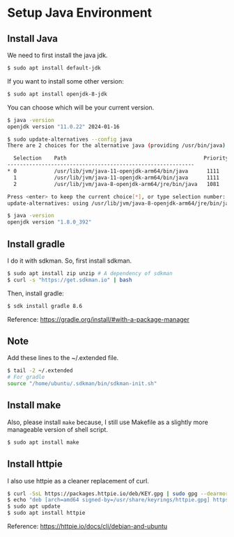 # Setup Java Environment

## Install Java

We need to first install the java jdk.

```bash
$ sudo apt install default-jdk
```

If you want to install some other version:

```bash
$ sudo apt install openjdk-8-jdk
```

You can choose which will be your current version.

```bash
$ java -version
openjdk version "11.0.22" 2024-01-16

$ sudo update-alternatives --config java
There are 2 choices for the alternative java (providing /usr/bin/java).

  Selection    Path                                            Priority   Status
------------------------------------------------------------
* 0            /usr/lib/jvm/java-11-openjdk-arm64/bin/java      1111      auto mode
  1            /usr/lib/jvm/java-11-openjdk-arm64/bin/java      1111      manual mode
  2            /usr/lib/jvm/java-8-openjdk-arm64/jre/bin/java   1081      manual mode

Press <enter> to keep the current choice[*], or type selection number: 2
update-alternatives: using /usr/lib/jvm/java-8-openjdk-arm64/jre/bin/java to provide /usr/bin/java (java) in manual mode

$ java -version
openjdk version "1.8.0_392"
```

## Install gradle

I do it with sdkman. So, first install sdkman.

```bash
$ sudo apt install zip unzip # A dependency of sdkman
$ curl -s "https://get.sdkman.io" | bash
```

Then, install gradle:
```bash
$ sdk install gradle 8.6
```

Reference: https://gradle.org/install/#with-a-package-manager

## Note
Add these lines to the ~/.extended file.

```bash
$ tail -2 ~/.extended
# For gradle
source "/home/ubuntu/.sdkman/bin/sdkman-init.sh"
```

## Install make

Also, please install `make` because, I still use Makefile as a slightly more manageable version of shell script.

```bash
$ sudo apt install make
```

## Install httpie

I also use httpie as a cleaner replacement of curl.

```bash
$ curl -SsL https://packages.httpie.io/deb/KEY.gpg | sudo gpg --dearmor -o /usr/share/keyrings/httpie.gpg
$ echo "deb [arch=amd64 signed-by=/usr/share/keyrings/httpie.gpg] https://packages.httpie.io/deb ./" | sudo tee /etc/apt/sources.list.d/httpie.list > /dev/null
$ sudo apt update
$ sudo apt install httpie
```

Reference: https://httpie.io/docs/cli/debian-and-ubuntu
